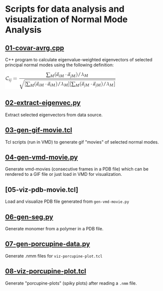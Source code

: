 # Scripts for data analysis and visualization of Normal Mode Analysis

## [01-covar-avrg.cpp](https://github.com/qi-wang-uc/nma-utility/blob/master/01-covar-avrg.cpp)
C++ program to calculate eigenvalue-weighted eigenvectors of selected principal normal modes using the following definition:

![equation of average covariance](demo/eqn.png)

## [02-extract-eigenvec.py](https://github.com/qi-wang-uc/nma-utility/blob/master/02-extract-eigenvec.py)
Extract selected eigenvectors from data source.

## [03-gen-gif-movie.tcl](https://github.com/qi-wang-uc/nma-utility/blob/master/03-gen-gif-movie.tcl)
Tcl scripts (run in VMD) to generate gif "movies" of selected normal modes.

## [04-gen-vmd-movie.py](https://github.com/qi-wang-uc/nma-utility/blob/master/06-gen-vmd-movie.py)
Generate vmd-movies (consecutive frames in a PDB file) which can be rendered to a GIF file or just load in VMD for visualization.

## [05-viz-pdb-movie.tcl]
Load and visualize PDB file generated from `gen-vmd-movie.py`

## [06-gen-seg.py](https://github.com/qi-wang-uc/nma-utility/blob/master/05-gen-seg.py)
Generate monomer from a polymer in a PDB file.

## [07-gen-porcupine-data.py](https://github.com/qi-wang-uc/nma-utility/blob/master/07-viz-nma-movie.tcl)
Generate .nmm files for `viz-porcupine-plot.tcl`

## [08-viz-porcupine-plot.tcl](https://github.com/qi-wang-uc/nma-utility/blob/master/08-viz-porcupine-plot.tcl)
Generate "porcupine-plots" (spiky plots) after reading a `.nmm` file.